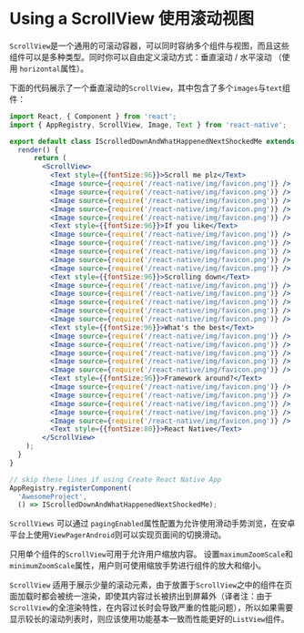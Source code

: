 # Using a ScrollView 使用滚动视图

`ScrollView`是一个通用的可滚动容器，可以同时容纳多个组件与视图，而且这些组件可以是多种类型。同时你可以自由定义滚动方式：垂直滚动 / 水平滚动 （使用 `horizontal`属性）。

下面的代码展示了一个垂直滚动的`ScrollView`，其中包含了多个`images`与`text`组件：

``` jsx
import React, { Component } from 'react';
import { AppRegistry, ScrollView, Image, Text } from 'react-native';

export default class IScrolledDownAndWhatHappenedNextShockedMe extends Component {
  render() {
      return (
        <ScrollView>
          <Text style={{fontSize:96}}>Scroll me plz</Text>
          <Image source={require('/react-native/img/favicon.png')} />
          <Image source={require('/react-native/img/favicon.png')} />
          <Image source={require('/react-native/img/favicon.png')} />
          <Image source={require('/react-native/img/favicon.png')} />
          <Image source={require('/react-native/img/favicon.png')} />
          <Text style={{fontSize:96}}>If you like</Text>
          <Image source={require('/react-native/img/favicon.png')} />
          <Image source={require('/react-native/img/favicon.png')} />
          <Image source={require('/react-native/img/favicon.png')} />
          <Image source={require('/react-native/img/favicon.png')} />
          <Image source={require('/react-native/img/favicon.png')} />
          <Text style={{fontSize:96}}>Scrolling down</Text>
          <Image source={require('/react-native/img/favicon.png')} />
          <Image source={require('/react-native/img/favicon.png')} />
          <Image source={require('/react-native/img/favicon.png')} />
          <Image source={require('/react-native/img/favicon.png')} />
          <Image source={require('/react-native/img/favicon.png')} />
          <Text style={{fontSize:96}}>What's the best</Text>
          <Image source={require('/react-native/img/favicon.png')} />
          <Image source={require('/react-native/img/favicon.png')} />
          <Image source={require('/react-native/img/favicon.png')} />
          <Image source={require('/react-native/img/favicon.png')} />
          <Image source={require('/react-native/img/favicon.png')} />
          <Text style={{fontSize:96}}>Framework around?</Text>
          <Image source={require('/react-native/img/favicon.png')} />
          <Image source={require('/react-native/img/favicon.png')} />
          <Image source={require('/react-native/img/favicon.png')} />
          <Image source={require('/react-native/img/favicon.png')} />
          <Image source={require('/react-native/img/favicon.png')} />
          <Text style={{fontSize:80}}>React Native</Text>
        </ScrollView>
    );
  }
}

// skip these lines if using Create React Native App
AppRegistry.registerComponent(
  'AwesomeProject',
  () => IScrolledDownAndWhatHappenedNextShockedMe);
```

`ScrollViews` 可以通过 `pagingEnabled`属性配置为允许使用滑动手势浏览，在安卓平台上使用`ViewPagerAndroid`则可以实现页面间的切换滑动。

只用单个组件的`ScrollView`可用于允许用户缩放内容。 设置`maximumZoomScale`和`minimumZoomScale`属性，用户则可使用缩放手势进行组件的放大和缩小。

`ScrollView` 适用于展示少量的滚动元素，由于放置于`ScrollView`之中的组件在页面加载时都会被统一渲染，即使其内容过长被挤出到屏幕外（译者注：由于`ScrollView`的全渲染特性，在内容过长时会导致严重的性能问题），所以如果需要显示较长的滚动列表时，则应该使用功能基本一致而性能更好的`ListView`组件。